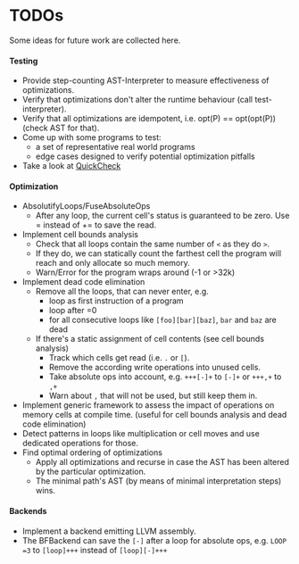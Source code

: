 TODOs
=====

Some ideas for future work are collected here.

#### Testing
* Provide step-counting AST-Interpreter to measure effectiveness of optimizations.
* Verify that optimizations don't alter the runtime behaviour (call test-interpreter).
* Verify that all optimizations are idempotent, i.e. opt(P) == opt(opt(P)) (check AST for that).
* Come up with some programs to test:
    * a set of representative real world programs
    * edge cases designed to verify potential optimization pitfalls
* Take a look at [QuickCheck](https://github.com/mcandre/gruesome/blob/master/src/main/groovy/example.groovy)

#### Optimization
* AbsolutifyLoops/FuseAbsoluteOps
    * After any loop, the current cell's status is guaranteed to be zero. Use = instead of += to save the read.
* Implement cell bounds analysis
    * Check that all loops contain the same number of `<` as they do `>`.
    * If they do, we can statically count the farthest cell the program will reach and only allocate so much memory.
    * Warn/Error for the program wraps around (-1 or >32k)
* Implement dead code elimination
    * Remove all the loops, that can never enter, e.g.
        * loop as first instruction of a program
        * loop after =0
        * for all consecutive loops like `[foo][bar][baz]`, `bar` and `baz` are dead
    * If there's a static assignment of cell contents (see cell bounds analysis)
        * Track which cells get read (i.e. `.` or `[`).
        * Remove the according write operations into unused cells.
        * Take absolute ops into account, e.g. `+++[-]+` to `[-]+` or `+++,+` to `,+`
        * Warn about `,` that will not be used, but still keep them in.
* Implement generic framework to assess the impact of operations on memory cells at compile time. (useful for cell bounds analysis and dead code elimination)
* Detect patterns in loops like multiplication or cell moves and use dedicated operations for those.
* Find optimal ordering of optimizations
    * Apply all optimizations and recurse in case the AST has been altered by the particular optimization.
    * The minimal path's AST (by means of minimal interpretation steps) wins.

#### Backends
* Implement a backend emitting LLVM assembly.
* The BFBackend can save the `[-]` after a loop for absolute ops, e.g. `LOOP =3` to `[loop]+++` instead of `[loop][-]+++`
